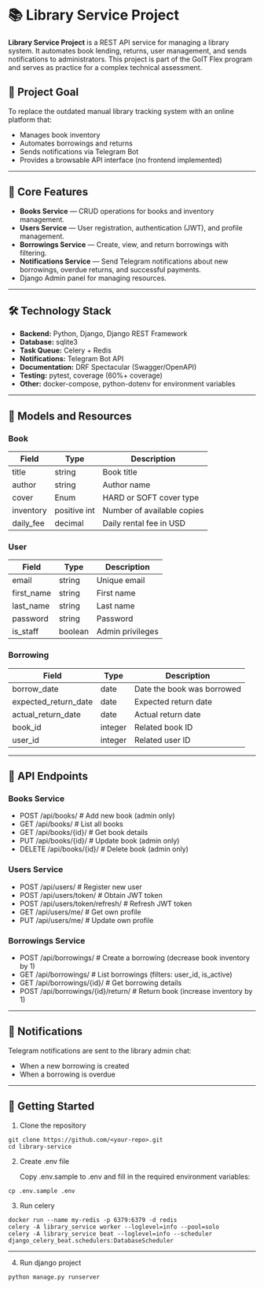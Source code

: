 # 📚 Library Service Project

**Library Service Project** is a REST API service for managing a library system. It automates book lending, returns,
user management, and sends notifications to administrators. This project is part of the GoIT Flex program and serves as
practice for a complex technical assessment.

## 🚀 Project Goal

To replace the outdated manual library tracking system with an online platform that:

- Manages book inventory
- Automates borrowings and returns
- Sends notifications via Telegram Bot
- Provides a browsable API interface (no frontend implemented)

---

## 📂 Core Features

- **Books Service** — CRUD operations for books and inventory management.
- **Users Service** — User registration, authentication (JWT), and profile management.
- **Borrowings Service** — Create, view, and return borrowings with filtering.
- **Notifications Service** — Send Telegram notifications about new borrowings, overdue returns, and successful
  payments.
- Django Admin panel for managing resources.

---

## 🛠 Technology Stack

- **Backend:** Python, Django, Django REST Framework
- **Database:** sqlite3
- **Task Queue:** Celery + Redis
- **Notifications:** Telegram Bot API
- **Documentation:** DRF Spectacular (Swagger/OpenAPI)
- **Testing:** pytest, coverage (60%+ coverage)
- **Other:** docker-compose, python-dotenv for environment variables

---

## 📌 Models and Resources

### Book

| Field     | Type         | Description                |
|-----------|--------------|----------------------------|
| title     | string       | Book title                 |
| author    | string       | Author name                |
| cover     | Enum         | HARD or SOFT cover type    |
| inventory | positive int | Number of available copies |
| daily_fee | decimal      | Daily rental fee in USD    |

### User

| Field      | Type    | Description      |
|------------|---------|------------------|
| email      | string  | Unique email     |
| first_name | string  | First name       |
| last_name  | string  | Last name        |
| password   | string  | Password         |
| is_staff   | boolean | Admin privileges |

### Borrowing

| Field                | Type    | Description                |
|----------------------|---------|----------------------------|
| borrow_date          | date    | Date the book was borrowed |
| expected_return_date | date    | Expected return date       |
| actual_return_date   | date    | Actual return date         |
| book_id              | integer | Related book ID            |
| user_id              | integer | Related user ID            |

---

## 🔗 API Endpoints

### Books Service

- POST /api/books/ # Add new book (admin only)
- GET /api/books/ # List all books
- GET /api/books/{id}/ # Get book details
- PUT /api/books/{id}/ # Update book (admin only)
- DELETE /api/books/{id}/ # Delete book (admin only)

### Users Service

- POST /api/users/ # Register new user
- POST /api/users/token/ # Obtain JWT token
- POST /api/users/token/refresh/ # Refresh JWT token
- GET /api/users/me/ # Get own profile
- PUT /api/users/me/ # Update own profile

### Borrowings Service

- POST /api/borrowings/ # Create a borrowing (decrease book inventory by 1)
- GET /api/borrowings/ # List borrowings (filters: user_id, is_active)
- GET /api/borrowings/{id}/ # Get borrowing details
- POST /api/borrowings/{id}/return/ # Return book (increase inventory by 1)

---

## 📢 Notifications

Telegram notifications are sent to the library admin chat:

- When a new borrowing is created
- When a borrowing is overdue

---

## 🐳 Getting Started

1. Clone the repository

```
git clone https://github.com/<your-repo>.git
cd library-service
```

2. Create .env file

   Copy .env.sample to .env and fill in the required environment variables:

```
cp .env.sample .env
```

3. Run celery

```
docker run --name my-redis -p 6379:6379 -d redis
celery -A library_service worker --loglevel=info --pool=solo
celery -A library_service beat --loglevel=info --scheduler django_celery_beat.schedulers:DatabaseScheduler
```

---

4. Run django project
```
python manage.py runserver
```

